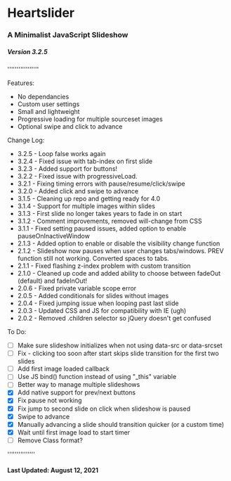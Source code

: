 # Heartslider

### A Minimalist JavaScript Slideshow

##### Version 3.2.5

'''''''''''''''''

Features:

-   No dependancies
-   Custom user settings
-   Small and lightweight
-   Progressive loading for multiple sourceset images
-   Optional swipe and click to advance

Change Log:

-   3.2.5 - Loop false works again
-   3.2.4 - Fixed issue with tab-index on first slide
-   3.2.3 - Added support for buttons!
-   3.2.2 - Fixed issue with progressiveLoad.
-   3.2.1 - Fixing timing errors with pause/resume/click/swipe
-   3.2.0 - Added click and swipe to advance
-   3.1.5 - Cleaning up repo and getting ready for 4.0
-   3.1.4 - Support for multiple images within slides
-   3.1.3 - First slide no longer takes years to fade in on start
-   3.1.2 - Comment improvements, removed will-change from CSS
-   3.1.1 - Fixed setting paused issues, added option to enable pauseOnInactiveWindow
-   2.1.3 - Added option to enable or disable the visibility change function
-   2.1.2 - Slideshow now pauses when user changes tabs/windows. PREV function still not working. Converted spaces to tabs.
-   2.1.1 - Fixed flashing z-index problem with custom transition
-   2.1.0 - Cleaned up code and added ability to choose between fadeOut (default) and fadeInOut!
-   2.0.6 - Fixed private variable scope error
-   2.0.5 - Added conditionals for slides without images
-   2.0.4 - Fixed jumping issue when looping past last slide
-   2.0.3 - Updated CSS and JS for compatibility with IE (ugh)
-   2.0.2 - Removed .children selector so jQuery doesn't get confused

To Do:

-   [ ] Make sure slideshow initializes when not using data-src or data-srcset
-   [ ] Fix - clicking too soon after start skips slide transition for the first two slides
-   [ ] Add first image loaded callback
-   [ ] Use JS bind() function instead of using "\_this" variable
-   [ ] Better way to manage multiple slideshows
-   [x] Add native support for prev/next buttons
-   [x] Fix pause not working
-   [x] Fix jump to second slide on click when slideshow is paused
-   [x] Swipe to advance
-   [x] Manually advancing a slide should transition quicker (or a custom time)
-   [x] Wait until first image load to start timer
-   [ ] Remove Class format?

'''''''''''''''

#### Last Updated: August 12, 2021
